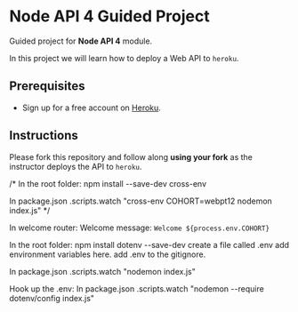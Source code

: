 # Node API 4 Guided Project

Guided project for **Node API 4** module.

In this project we will learn how to deploy a Web API to `heroku`.

## Prerequisites

- Sign up for a free account on [Heroku](https://www.heroku.com/).

## Instructions

Please fork this repository and follow along **using your fork** as the instructor deploys the API to `heroku`.

/*
In the root folder:
npm install --save-dev cross-env

In package.json .scripts.watch "cross-env COHORT=webpt12 nodemon index.js"
*/

In welcome router: 
Welcome message: `Welcome ${process.env.COHORT}`

In the root folder:
npm install dotenv --save-dev
create a file called .env
add environment variables here.
add .env to the gitignore.

In package.json .scripts.watch "nodemon index.js"

Hook up the .env: 
In package.json .scripts.watch "nodemon --require dotenv/config index.js"




